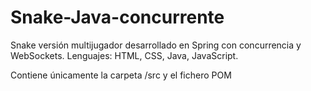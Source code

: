 # Snake-Java-concurrente
Snake versión multijugador desarrollado en Spring con concurrencia y WebSockets. Lenguajes: HTML, CSS, Java, JavaScript.

Contiene únicamente la carpeta /src y el fichero POM
